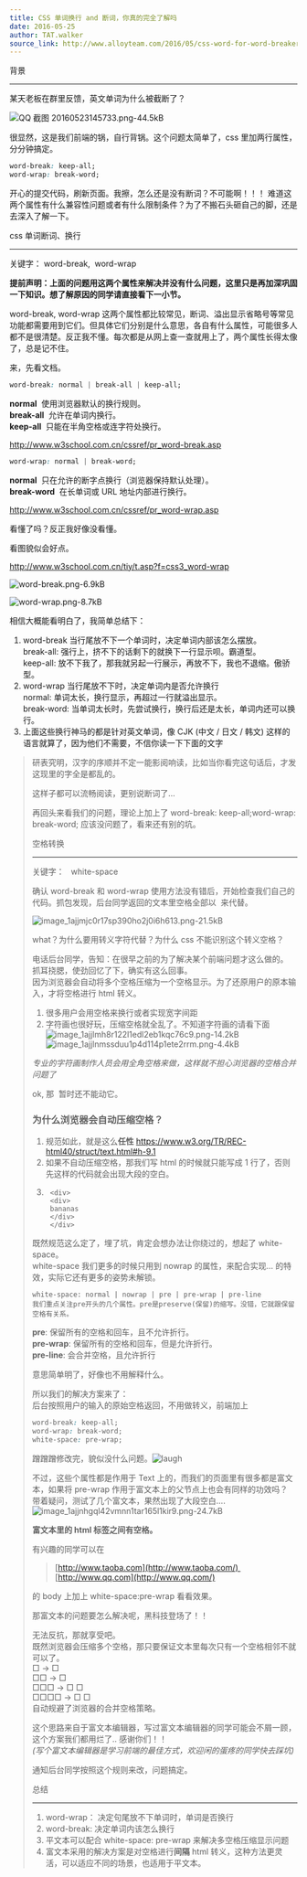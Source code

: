 ```yaml
---
title: CSS 单词换行 and 断词，你真的完全了解吗
date: 2016-05-25
author: TAT.walker
source_link: http://www.alloyteam.com/2016/05/css-word-for-word-breaker-do-you-really-understand/
---
```


<!-- {% raw %} - for jekyll -->

背景  

* * *

某天老板在群里反馈，英文单词为什么被截断了？ 

![QQ 截图 20160523145733.png-44.5kB](http://www.alloyteam.com/wp-content/uploads/auto_save_image/2016/05/104717l1Y.png "点击查看大图")

很显然，这是我们前端的锅，自行背锅。这个问题太简单了，css 里加两行属性，分分钟搞定。

```css
word-break: keep-all;
word-wrap: break-word;
```

开心的提交代码，刷新页面。我擦，怎么还是没有断词？不可能啊！！！ 难道这两个属性有什么兼容性问题或者有什么限制条件？为了不搬石头砸自己的脚，还是去深入了解一下。

css 单词断词、换行  

* * *

关键字： word-break,  word-wrap

**提前声明：上面的问题用这两个属性来解决并没有什么问题，这里只是再加深巩固一下知识。想了解原因的同学请直接看下一小节。**

word-break, word-wrap 这两个属性都比较常见，断词、溢出显示省略号等常见功能都需要用到它们。但具体它们分别是什么意思，各自有什么属性，可能很多人都不是很清楚。反正我不懂。每次都是从网上查一查就用上了，两个属性长得太像了，总是记不住。

来，先看文档。

```css
word-break: normal | break-all | keep-all;
```

**normal**  使用浏览器默认的换行规则。   
**break-all**  允许在单词内换行。   
**keep-all**  只能在半角空格或连字符处换行。

<http://www.w3school.com.cn/cssref/pr_word-break.asp>

```css
word-wrap: normal | break-word;
```

**normal**  只在允许的断字点换行（浏览器保持默认处理）。   
**break-word**  在长单词或 URL 地址内部进行换行。

<http://www.w3school.com.cn/cssref/pr_word-wrap.asp>

看懂了吗？反正我好像没看懂。

看图貌似会好点。

<http://www.w3school.com.cn/tiy/t.asp?f=css3_word-wrap> 

![word-break.png-6.9kB](http://www.alloyteam.com/wp-content/uploads/auto_save_image/2016/05/104717Tfq.png "点击查看大图")

![word-wrap.png-8.7kB](http://www.alloyteam.com/wp-content/uploads/auto_save_image/2016/05/104717zmN.png)

相信大概能看明白了，我简单总结下：

1.  word-break 当行尾放不下一个单词时，决定单词内部该怎么摆放。   
    break-all: 强行上，挤不下的话剩下的就换下一行显示呗。霸道型。   
    keep-all: 放不下我了，那我就另起一行展示，再放不下，我也不退缩。傲骄型。
2.  word-wrap 当行尾放不下时，决定单词内是否允许换行   
    normal: 单词太长，换行显示，再超过一行就溢出显示。   
    break-word: 当单词太长时，先尝试换行，换行后还是太长，单词内还可以换行。
3.  上面这些换行神马的都是针对英文单词，像 CJK (中文 / 日文 / 韩文) 这样的语言就算了，因为他们不需要，不信你读一下下面的文字

> 研表究明，汉字的序顺并不定一能影阅响读，比如当你看完这句话后，才发这现里的字全是都乱的。
>
> 这样子都可以流畅阅读，更别说断词了...
>
> 再回头来看我们的问题，理论上加上了 word-break: keep-all;word-wrap: break-word; 应该没问题了，看来还有别的坑。
>
> 空格转换  
>
> * * *
>
> 关键字：   white-space
>
> 确认 word-break 和 word-wrap 使用方法没有错后，开始检查我们自己的代码。抓包发现，后台同学返回的文本里空格全部以  来代替。 
>
> ![image_1ajjmjc0r17sp390ho2j0i6h613.png-21.5kB](http://www.alloyteam.com/wp-content/uploads/auto_save_image/2016/05/104717juI.png)
>
> what？为什么要用转义字符代替？为什么 css 不能识别这个转义空格？
>
> 电话后台同学，告知：在很早之前的为了解决某个前端问题才这么做的。   
> 抓耳挠腮，使劲回忆了下，确实有这么回事。   
> 因为浏览器会自动将多个空格压缩为一个空格显示。为了还原用户的原本输入，才将空格进行 html 转义。
>
> 1.  很多用户会用空格来换行或者实现宽字间距
> 2.  字符画也很好玩，压缩空格就全乱了。不知道字符画的请看下面   
>     ![image_1ajjlmh8r122l1edl2eb1kqc76c9.png-14.2kB](http://www.alloyteam.com/wp-content/uploads/auto_save_image/2016/05/104717kAZ.png)   
>     ![image_1ajjlnmssduu1p4d114p1ete2rrm.png-4.4kB](http://www.alloyteam.com/wp-content/uploads/auto_save_image/2016/05/104717kAN.png)
>
> _专业的字符画制作人员会用全角空格来做，这样就不担心浏览器的空格合并问题了_
>
> ok, 那  暂时还不能动它。
>
> ### 为什么浏览器会自动压缩空格？
>
> 1.  规范如此，就是这么**任性** <https://www.w3.org/TR/REC-html40/struct/text.html#h-9.1>
> 2.  如果不自动压缩空格，那我们写 html 的时候就只能写成 1 行了，否则先这样的代码就会出现大段的空白。
> 3.      <div>
>         <div>
>         bananas
>         </div>
>         </div>
>
> 既然规范这么定了，埋了坑，肯定会想办法让你绕过的，想起了 white-space。  
> white-space 我们更多的时候只用到 nowrap 的属性，来配合实现... 的特效，实际它还有更多的姿势未解锁。
>
>     white-space: normal | nowrap | pre | pre-wrap | pre-line 
>     我们重点关注pre开头的几个属性。pre是preserve(保留)的缩写。没错，它就跟保留空格有关系。
>
> **pre**: 保留所有的空格和回车，且不允许折行。   
> **pre-wrap**: 保留所有的空格和回车，但是允许折行。   
> **pre-line**: 会合并空格，且允许折行
>
> 意思简单明了，好像也不用解释什么。
>
> 所以我们的解决方案来了：   
> 后台按照用户的输入的原始空格返回，不用做转义，前端加上
>
> ```css
> word-break: keep-all;
> word-wrap: break-word;
> white-space: pre-wrap;
> ```
>
> 蹭蹭蹭修改完，貌似没什么问题。![laugh](http://www.alloyteam.com/wp-content/plugins/ckeditor-for-wordpress/ckeditor/plugins/smiley/images/teeth_smile.png "laugh")
>
> 不过，这些个属性都是作用于 Text 上的，而我们的页面里有很多都是富文本，如果将 pre-wrap 作用于富文本上的父节点上也会有同样的功效吗？   
> 带着疑问，测试了几个富文本，果然出现了大段空白....   
> ![image_1ajjnhgql42vmnn1tar165l1kir9.png-24.7kB](http://www.alloyteam.com/wp-content/uploads/auto_save_image/2016/05/104717DCN.png)
>
> **富文本里的 html 标签之间有空格。**
>
> 有兴趣的同学可以在
>
> > [http://www.taoba.com](http://www.taoba.com/)   
> > [http://www.qq.com](http://www.qq.com/)
>
> 的 body 上加上 white-space:pre-wrap 看看效果。
>
> 那富文本的问题要怎么解决呢，黑科技登场了！！
>
> 无法反抗，那就享受吧。   
> 既然浏览器会压缩多个空格，那只要保证文本里每次只有一个空格相邻不就可以了。   
> □ -> □   
> □□ -> □    
> □□□ -> □ □   
> □□□□ -> □ □    
> 自动规避了浏览器的合并空格策略。
>
> 这个思路来自于富文本编辑器，写过富文本编辑器的同学可能会不屑一顾，这个方案我们都用烂了.. 感谢你们！！   
> _(写个富文本编辑器是学习前端的最佳方式，欢迎闲的蛋疼的同学快去踩坑)_
>
> 通知后台同学按照这个规则来改，问题搞定。
>
> 总结  
>
> * * *
>
> 1.  word-wrap： 决定句尾放不下单词时，单词是否换行
> 2.  word-break: 决定单词内该怎么换行
> 3.  平文本可以配合 white-space: pre-wrap 来解决多空格压缩显示问题
> 4.  富文本采用的解决方案是对空格进行**间隔** html 转义，这种方法更灵活，可以适应不同的场景，也适用于平文本。


<!-- {% endraw %} - for jekyll -->